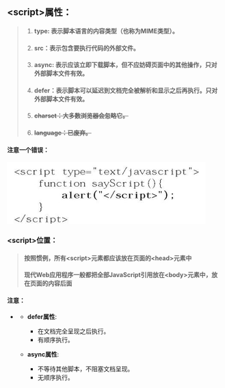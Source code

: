 ## &lt;script&gt;属性：

> 1. #### type: 表示脚本语言的内容类型（也称为MIME类型）。
> 2. #### src：表示包含要执行代码的外部文件。
> 3. #### async:  表示应该立即下载脚本，但不应妨碍页面中的其他操作，**只对外部脚本文件有效**。
> 4. #### defer：表示脚本可以延迟到文档完全被解析和显示之后再执行。只对外部脚本文件有效。
> 5. #### ~~charset：大多数浏览器会忽略它。~~
> 6. #### ~~language：已废弃。~~

#### 注意一个错误：

#### ![](/assets/00088.jpg)

### &lt;script&gt;位置：

> #### 按照惯例，所有&lt;script&gt;元素都应该放在页面的&lt;head&gt;元素中
>
> #### 现代Web应用程序一般都把全部JavaScript引用放在&lt;body&gt;元素中，放在页面的内容后面

#### 注意：

* * **defer属性**:

    * 在文档完全呈现之后执行。
    * 有顺序执行。

  * **async属性**:

    * 不等待其他脚本，不阻塞文档呈现。
    * 无顺序执行。



